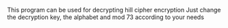 This program can be used for decrypting hill cipher encryption
Just change the decryption key, the alphabet and mod 73 according to your needs 